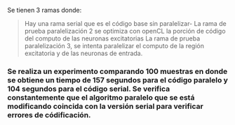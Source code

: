 Se tienen 3 ramas donde:
> Hay una rama serial que es el código base sin paralelizar-
> La rama de prueba paralelización 2 se optimiza con openCL la porción de código del computo de las neuronas excitatorias
> La rama de prueba paralelización 3, se intenta paralelizar el computo de la región excitatoria y de las neuronas de entrada.

### Se realiza un experimento comparando 100 muestras en donde se obtiene un tiempo de 157 segundos para el código paralelo y 104 segundos para el código serial. Se verifica constantemente que el algoritmo paralelo que se está modificando coincida con la versión serial para verificar errores de códificación.
